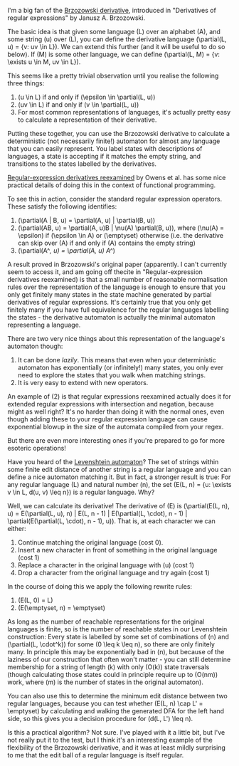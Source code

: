 I'm a big fan of the [Brzozowski derivative](https://en.wikipedia.org/wiki/Brzozowski_derivative),
introduced in "Derivatives of regular expressions" by Janusz A. Brzozowski.

The basic idea is that given some language \(L\) over an alphabet \(A\),
and some string \(u\) over \(L\),
you can define the derivative language \(\partial(L, u) = \{v: uv \in L\}\).
We can extend this further (and it will be useful to do so below).
If \(M\) is some other language, we can define \(\partial(L, M) = \{v: \exists u \in M, uv \in L\}\).

This seems like a pretty trivial observation until you realise the following three things:

1. \(u \in L\) if and only if \(\epsilon \in \partial(L, u)\)
2. \(uv \in L\) if and only if \(v \in \partial(L, u)\)
3. For most common representations of languages, it's actually pretty easy to calculate a representation of their derivative.

Putting these together, you can use the Brzozowski derivative to calculate a deterministic (not necessarily finite!) automaton for almost any language that you can easily represent.
You label states with descriptions of languages,
a state is accepting if it matches the empty string,
and transitions to the states labelled by the derivatives.

[Regular-expression derivatives reexamined](http://www.ccs.neu.edu/home/turon/re-deriv.pdf) by Owens et al. has some nice practical details of doing this in the context of functional programming.

To see this in action, consider the standard regular expression operators.
These satisfy the following identifies:

1. \(\partial(A | B, u) = \partial(A, u) | \partial(B, u)\)
2. \(\partial(AB, u) = \partial(A, u)B | \nu(A) \partial(B, u)\), where \(\nu(A) = \epsilon\) if \(\epsilon \in A\) or \(\emptyset\) otherwise (i.e. the derivative can skip over \(A\) if and only if \(A\) contains the empty string)
3. \(\partial(A^*, u) = \partial(A, u) A^*\)

A result proved in Brzozowski's original paper (apparently. I can't currently seem to access it, and am going off thecite in "Regular-expression derivatives reexamined) is that a small number of reasonable normalisation rules over the representation of the language is enough to ensure that you only get finitely many states in the state machine generated by partial derivatives of regular expressions.
It's certainly true that you only get finitely many if you have full equivalence for the regular languages labelling the states - the derivative automaton is actually the minimal automaton representing a language.

There are two very nice things about this representation of the language's automaton though:

1. It can be done *lazily*. This means that even when your deterministic automaton has exponentially (or infinitely!) many states, you only ever need to explore the states that you walk when matching strings.
2. It is very easy to extend with new operators.

An example of (2) is that regular expressions reexamined actually does it for extended regular expressions with intersection and negation, because might as well right? It's no harder than doing it with the normal ones, even though adding these to your regular expression language can cause exponential blowup in the size of the automata compiled from your regex.

But there are even more interesting ones if you're prepared to go for more esoteric operations!

Have you heard of the [Levenshtein automaton](https://en.wikipedia.org/wiki/Levenshtein_automaton)? The set of strings within some finite edit distance of another string is a regular language and you can define a nice automaton matching it.
But in fact, a stronger result is true: For any regular language \(L\) and natural number \(n\), the set \(E(L, n) = \{u: \exists v \in L, d(u, v) \leq n\}\) is a regular language.
Why?

Well, we can calculate its derivative!
The derivative of \(E\) is \(\partial(E(L, n), u) = E(\partial(L, u), n) | E(L, n - 1) | E(\partial(L, \cdot), n - 1) | \partial(E(\partial(L, \cdot), n - 1), u)\).
That is, at each character we can either:

1. Continue matching the original language (cost 0).
2. Insert a new character in front of something in the original language (cost 1)
3. Replace a character in the original language with \(u\) (cost 1)
4. Drop a character from the original language and try again (cost 1)

In the course of doing this we apply the following rewrite rules:

1. \(E(L, 0) = L\)
2. \(E(\emptyset, n) = \emptyset\)

As long as the number of reachable representations for the original languages is finite,
so is the number of reachable states in our Levenshtein construction:
Every state is labelled by some set of combinations of \(n\) and \(\partial(L, \cdot^k\)\) for some \(0 \leq k \leq n\), so there are only finitely many.
In principle this may be exponentially bad in \(n\),
but because of the laziness of our construction that often won't matter - you can still determine membership for a string of length \(k\) with only \(O(k)\) state traversals (though calculating those states could in principle require up to \(O(nm)\) work, where \(m\) is the number of states in the original automaton).

You can also use this to determine the minimum edit distance between two regular languages,
because you can test whether \(E(L, n) \cap L' = \emptyset\) by calculating and walking the generated DFA for the left hand side,
so this gives you a decision procedure for \(d(L, L') \leq n\).

Is this a practical algorithm? Not sure. I've played with it a little bit, but I've not really put it to the test,
but I think it's an interesting example of the flexibility of the Brzozowski derivative,
and it was at least mildly surprising to me that the edit ball of a regular language is itself regular.
